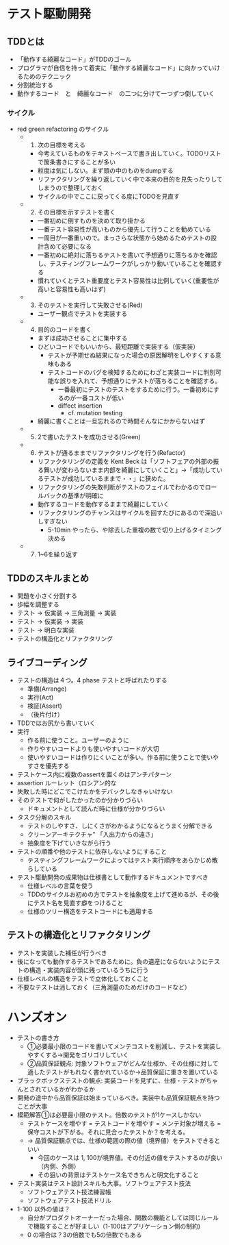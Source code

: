 # テスト駆動開発

## TDDとは
- 「動作する綺麗なコード」がTDDのゴール
- プログラマが自信を持って着実に「動作する綺麗なコード」に向かっていけるためのテクニック
- 分割統治する
 - 動作するコード　と　綺麗なコード　の二つに分けて一つずつ倒していく

### サイクル
- red green refactoring のサイクル
  - 1. 次の目標を考える
    -  今考えているものをテキストベースで書き出していく。TODOリストで箇条書きにすることが多い
    - 粒度は気にしない。まず頭の中のものをdumpする
    - リファクタリングを繰り返していく中で本来の目的を見失ったりしてしまうので整理しておく
    - サイクルの中でここに戻ってくる度にTODOを見直す
  - 2. その目標を示すテストを書く
    - 一番初めに倒すものを決めて取り掛かる
    - 一番テスト容易性が高いものから優先して行うことを勧めている
     - 一周目が一番重いので。まっさらな状態から始めるためテストの設計含めて必要になる
      - 一番初めに絶対に落ちるテストを書いて予想通りに落ちるかを確認し、テスティングフレームワークがしっかり動いていることを確認する
    - 慣れていくとテスト重要度とテスト容易性は比例していく(重要性が高いと容易性も高いはず)
  - 3. そのテストを実行して失敗させる(Red)
    - ユーザー観点でテストを実装する
  - 4. 目的のコードを書く
    - まずは成功させることに集中する
    - ひどいコードでもいいから、最短距離で実装する（仮実装）
      - テストが予期せぬ結果になった場合の原因解明をしやすくする意味もある
      - テストコードのバグを検知するためにわざと実装コードに判別可能な誤りを入れて、予想通りにテストが落ちることを確認する。
        - 一番最初にテストのテストをするために行う。一番初めにするのが一番コストが低い
        - diffect insertion
          - cf. mutation testing
    - 綺麗に書くことは一旦忘れるので時間そんなにかからないはず
  - 5. 2で書いたテストを成功させる(Green)
  - 6. テストが通るままでリファクタリングを行う(Refactor)
    - リファクタリングの定義を Kent Beck は「ソフトフェアの外部の振る舞いが変わらないまま内部を綺麗にしていくこと」→「成功しているテストが成功しているままで・・」に狭めた。
    - リファクタリングの失敗判断がテストのフェイルでわかるのでロールバックの基準が明確に
    - 動作するコードを動作するままで綺麗にしていく
    - リファクタリングのチャンスはサイクルを回すたびにあるので深追いしすぎない
      - 5-10min やったら、や除去した重複の数で切り上げるタイミング決める
  - 7. 1~6を繰り返す

## TDDのスキルまとめ
- 問題を小さく分割する
- 歩幅を調整する
 -  テスト -> 仮実装 -> 三角測量 -> 実装
 -  テスト -> 仮実装 -> 実装
 -  テスト -> 明白な実装
- テストの構造化とリファクタリング

## ライブコーディング
- テストの構造は４つ。4 phase テストと呼ばれたりする
  - 準備(Arrange)
  - 実行(Act)
  - 検証(Assert)
  - （後片付け）
- TDDではお尻から書いていく
- 実行
  - 作る前に使うこと。ユーザーのように
  - 作りやすいコードよりも使いやすいコードが大切
  - 使いやすいコードは作りにくいことが多い。作る前に使うことで使いやすさを優先する
-  テストケース内に複数のassertを置くのはアンチパターン
 - assertion ルーレット（ロシアン的な
  - 失敗した時にどこでこけたかをデバックしなきゃいけない
  - そのテストで何がしたかったのか分かりづらい
    - ドキュメントとして読んだ時に仕様が分かりづらい
- タスク分解のスキル
  - テストのしやすさ、しにくさがわかるようになるとうまく分解できる
  - クリーンアーキテクチャ" 「入出力からの遠さ」
  - 抽象度を下げていきながら行う
- テストの順番や他のテストに依存しないようにすること
  - テスティングフレームワークによってはテスト実行順序をあらかじめ散らしている
- テスト駆動開発の成果物は仕様書として動作するドキュメントですべき
  - 仕様レベルの言葉を使う
  - TDDのサイクルお初めの方でテストを抽象度を上げて進めるが、その後にテスト名を見直す癖をつけること
  -  仕様のツリー構造をテストコードにも適用する

## テストの構造化とリファクタリング
- テストを実装した補任が行うべき
- 後になっても動作するテストであるために。負の遺産にならないようにテストの構造・実装内容が頭に残っているうちに行う
- 仕様レベルの構造をテストで立体化しておくこと
- 不要なテストは消しておく（三角測量のためだけのコードなど）

# ハンズオン
- テストの書き方
  - ①必要最小限のコードを書いてメンテコストを削減し、テストを実装しやすくする→開発をゴリゴリしていく
  - ②品質保証観点: 対象ソフトウェアがどんな仕様か、その仕様に対して適したテストがもれなく書かれているか→品質保証に重きを置いている
- ブラックボックステストの観点: 実装コードを見ずに、仕様・テストがちゃんとされているかがわかるか
- 開発の途中から品質保証は始まっているべき。実装中も品質保証観点を持つことが大事
- 模範解答①は必要最小限のテスト。倍数のテストが1ケースしかない
  - テストケースを増やす =  テストコードを増やす = メンテ対象が増える = 保守コストが下がる。それに見合ったテストか？を考える。
  - → 品質保証観点では、仕様の範囲の際の値（境界値）をテストできるといい
    - 今回のケースは 1, 100が境界値。その付近の値をテストするのが良い（内側、外側）
    - その狙いの背景はテストケース名できちんと明文化すること
- テスト実装はテスト設計スキルも大事。ソフトウェアテスト技法
  - ソフトウェアテスト技法練習帳
  - ソフトウェアテスト技法ドリル
- 1-100 以外の値は？
  - 自分がプロダクトオーナーだった場合、関数の機能としては同じルールで機能することが好ましい（1-100はアプリケーション側の制約)
  - 0 の場合は？3の倍数でも5の倍数でもある